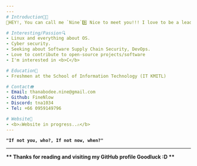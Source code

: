 ```yaml
---
---
# Introduction🧑‍💻
👋HEY!, You can call me `Nine`9️⃣ Nice to meet you!!! I love to be a leader and member at the same time, and I like to listen to others too.

# Interesting/Passion🔍
- Linux and everything about OS.
- Cyber security.
- Seeking about Software Supply Chain Security, DevOps.
- Love to contribute to open-source projects/software
- I'm interested in <b>C</b>

# Education🏫
- Freshmen at the School of Information Technology (IT KMITL)

# Contact☎️
- Email: thanabodee.nine@gmail.com
- Github: FineNlow
- Discord: tna1034
- Tel: +66 0959149796

# Website📖
- <b>⚠️Website in progress..⚠️</b>
---
```


<b>`"If not you, who?, If not now, when?"`</b>

---
<b>** Thanks for reading and visiting my GitHub profile Goodluck :D **</b>
